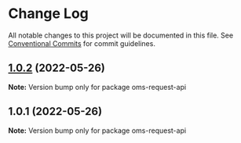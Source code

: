# Change Log

All notable changes to this project will be documented in this file.
See [Conventional Commits](https://conventionalcommits.org) for commit guidelines.

## [1.0.2](https://github.com/985688544/request-api/compare/oms-request-api@1.0.1...oms-request-api@1.0.2) (2022-05-26)

**Note:** Version bump only for package oms-request-api





## 1.0.1 (2022-05-26)

**Note:** Version bump only for package oms-request-api
